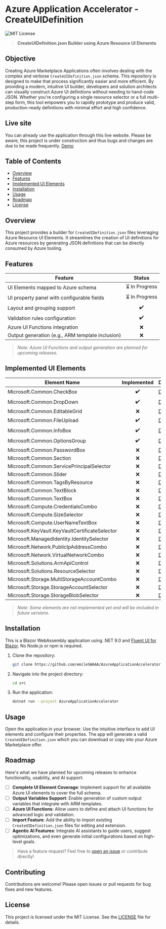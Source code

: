 # Azure Application Accelerator - CreateUIDefinition

![MIT License](https://img.shields.io/badge/license-MIT-blue.svg)

> **CreateUIDefinition.json Builder using Azure Resource UI Elements**

## Objective

Creating Azure Marketplace Applications often involves dealing with the complex and verbose `CreateUIDefinition.json` schema. This repository is designed to make that process significantly easier and more efficient. By providing a modern, intuitive UI builder, developers and solution architects can visually construct Azure UI definitions without needing to hand-code JSON. Whether you're configuring a single resource selector or a full multi-step form, this tool empowers you to rapidly prototype and produce valid, production-ready definitions with minimal effort and high confidence.

## Live site

You can already use the application through this live website.
Please be aware, this project is under construction and thus bugs and changes are due to be made frequently.
[Demo](https://amp-accelerator-hmhch0fuejbydpdb.swedencentral-01.azurewebsites.net/)

## Table of Contents

* [Overview](#overview)
* [Features](#features)
* [Implemented UI Elements](#implemented-ui-elements)
* [Installation](#installation)
* [Usage](#usage)
* [Roadmap](#roadmap)
* [License](#license)

## Overview

This project provides a builder for `CreateUIDefinition.json` files leveraging Azure Resource UI Elements. It streamlines the creation of UI definitions for Azure resources by generating JSON definitions that can be directly consumed by Azure tooling.

## Features

| Feature                                          |     Status    |
| ------------------------------------------------ | :-----------: |
| UI Elements mapped to Azure schema               | ⏳ In Progress |
| UI property panel with configurable fields       | ⏳ In Progress |
| Layout and grouping support                      |       ✔️      |
| Validation rules configuration                   |       ✔️      |
| Azure UI Functions integration                   |       ❌       |
| Output generation (e.g., ARM template inclusion) |       ❌       |

> *Note: Azure UI Functions and output generation are planned for upcoming releases.*

## Implemented UI Elements

| Element Name                                   | Implemented | Documentation                                                                                                                              |
| ---------------------------------------------- | :---------: | ------------------------------------------------------------------------------------------------------------------------------------------ |
| Microsoft.Common.CheckBox                      |      ✔️     | [Docs](https://learn.microsoft.com/en-us/azure/azure-resource-manager/managed-applications/microsoft-common-checkbox)                      |
| Microsoft.Common.DropDown                      |      ✔️     | [Docs](https://learn.microsoft.com/en-us/azure/azure-resource-manager/managed-applications/microsoft-common-dropdown)                      |
| Microsoft.Common.EditableGrid                  |      ❌     | [Docs](https://learn.microsoft.com/en-us/azure/azure-resource-manager/managed-applications/microsoft-common-editablegrid)                  |
| Microsoft.Common.FileUpload                    |      ✔️     | [Docs](https://learn.microsoft.com/en-us/azure/azure-resource-manager/managed-applications/microsoft-common-fileupload)                    |
| Microsoft.Common.InfoBox                       |      ✔️     | [Docs](https://learn.microsoft.com/en-us/azure/azure-resource-manager/managed-applications/microsoft-common-infobox)                       |
| Microsoft.Common.OptionsGroup                  |      ✔️     | [Docs](https://learn.microsoft.com/en-us/azure/azure-resource-manager/managed-applications/microsoft-common-optionsgroup)                  |
| Microsoft.Common.PasswordBox                   |      ❌     | [Docs](https://learn.microsoft.com/en-us/azure/azure-resource-manager/managed-applications/microsoft-common-passwordbox)                   |
| Microsoft.Common.Section                       |      ❌     | [Docs](https://learn.microsoft.com/en-us/azure/azure-resource-manager/managed-applications/microsoft-common-section)                       |
| Microsoft.Common.ServicePrincipalSelector      |      ❌     | [Docs](https://learn.microsoft.com/en-us/azure/azure-resource-manager/managed-applications/microsoft-common-serviceprincipalselector)      |
| Microsoft.Common.Slider                        |      ❌     | [Docs](https://learn.microsoft.com/en-us/azure/azure-resource-manager/managed-applications/microsoft-common-slider)                        |
| Microsoft.Common.TagsByResource                |      ❌     | [Docs](https://learn.microsoft.com/en-us/azure/azure-resource-manager/managed-applications/microsoft-common-tagsbyresource)                |
| Microsoft.Common.TextBlock                     |      ❌     | [Docs](https://learn.microsoft.com/en-us/azure/azure-resource-manager/managed-applications/microsoft-common-textblock)                     |
| Microsoft.Common.TextBox                       |      ❌     | [Docs](https://learn.microsoft.com/en-us/azure/azure-resource-manager/managed-applications/microsoft-common-textbox)                       |
| Microsoft.Compute.CredentialsCombo             |      ❌     | [Docs](https://learn.microsoft.com/en-us/azure/azure-resource-manager/managed-applications/microsoft-compute-credentialscombo)             |
| Microsoft.Compute.SizeSelector                 |      ❌     | [Docs](https://learn.microsoft.com/en-us/azure/azure-resource-manager/managed-applications/microsoft-compute-sizeselector)                 |
| Microsoft.Compute.UserNameTextBox              |      ❌     | [Docs](https://learn.microsoft.com/en-us/azure/azure-resource-manager/managed-applications/microsoft-compute-usernametextbox)              |
| Microsoft.KeyVault.KeyVaultCertificateSelector |      ❌      | [Docs](https://learn.microsoft.com/en-us/azure/azure-resource-manager/managed-applications/microsoft-keyvault-keyvaultcertificateselector) |
| Microsoft.ManagedIdentity.IdentitySelector     |      ❌      | [Docs](https://learn.microsoft.com/en-us/azure/azure-resource-manager/managed-applications/microsoft-managedidentity-identityselector)     |
| Microsoft.Network.PublicIpAddressCombo         |      ❌      | [Docs](https://learn.microsoft.com/en-us/azure/azure-resource-manager/managed-applications/microsoft-network-publicipaddresscombo)         |
| Microsoft.Network.VirtualNetworkCombo          |      ❌      | [Docs](https://learn.microsoft.com/en-us/azure/azure-resource-manager/managed-applications/microsoft-network-virtualnetworkcombo)          |
| Microsoft.Solutions.ArmApiControl              |      ❌      | [Docs](https://learn.microsoft.com/en-us/azure/azure-resource-manager/managed-applications/microsoft-solutions-armapicontrol)              |
| Microsoft.Solutions.ResourceSelector           |      ❌      | [Docs](https://learn.microsoft.com/en-us/azure/azure-resource-manager/managed-applications/microsoft-solutions-resourceselector)           |
| Microsoft.Storage.MultiStorageAccountCombo     |      ❌      | [Docs](https://learn.microsoft.com/en-us/azure/azure-resource-manager/managed-applications/microsoft-storage-multistorageaccountcombo)     |
| Microsoft.Storage.StorageAccountSelector       |      ❌      | [Docs](https://learn.microsoft.com/en-us/azure/azure-resource-manager/managed-applications/microsoft-storage-storageaccountselector)       |
| Microsoft.Storage.StorageBlobSelector          |      ❌      | [Docs](https://learn.microsoft.com/en-us/azure/azure-resource-manager/managed-applications/microsoft-storage-storageblobselector)          |

> *Note: Some elements are not implemented yet and will be included in future versions.*

## Installation

This is a Blazor WebAssembly application using .NET 9.0 and [Fluent UI for Blazor](https://github.com/microsoft/fluentui-blazor). No Node.js or npm is required.

1. Clone the repository:

   ```bash
   git clone https://github.com/emileSWAAA/AzureApplicationAccelerator.git
   ```
2. Navigate into the project directory:

   ```bash
   cd src
   ```
3. Run the application:

   ```bash
   dotnet run --project AzureApplicationAccelerator
   ```

## Usage

Open the application in your browser. Use the intuitive interface to add UI elements and configure their properties. The app will generate a valid `CreateUIDefinition.json` which you can download or copy into your Azure Marketplace offer.

## Roadmap

Here's what we have planned for upcoming releases to enhance functionality, usability, and AI support:

* [ ] **Complete UI Element Coverage**: Implement support for all available Azure UI elements to cover the full schema.
* [ ] **Output Variables Support**: Enable generation of custom output variables that integrate with ARM templates.
* [ ] **Azure UI Functions**: Allow users to define and attach UI functions for advanced logic and validation.
* [ ] **Import Feature**: Add the ability to import existing `CreateUIDefinition.json` files for editing and extension.
* [ ] **Agentic AI Features**: Integrate AI assistants to guide users, suggest optimizations, and even generate initial configurations based on high-level goals.

> Have a feature request? Feel free to [open an issue](https://github.com/emileSWAAA/AzureApplicationAccelerator/issues) or contribute directly!

## Contributing

Contributions are welcome! Please open issues or pull requests for bug fixes and new features.

## License

This project is licensed under the MIT License. See the [LICENSE](LICENSE) file for details.
